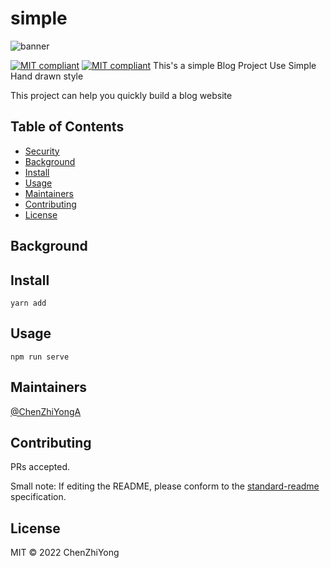 # simple

![banner](http://39.107.52.86/1.png)

[![MIT compliant](https://img.shields.io/badge/open--source--protocol-MIT-green.svg?style=flat-square)]()
[![MIT compliant](https://img.shields.io/badge/ChenZhiYongA-github-green.svg?style=flat-square)](https://github.com/ChenZhiYongA/simple)
This&#39;s a simple Blog Project Use Simple Hand drawn style

This project can help you quickly build a blog website

## Table of Contents

- [Security](#security)
- [Background](#background)
- [Install](#install)
- [Usage](#usage)
- [Maintainers](#maintainers)
- [Contributing](#contributing)
- [License](#license)

## Background

## Install

```
yarn add
```

## Usage

```
npm run serve
```

## Maintainers

[@ChenZhiYongA](https://github.com/ChenZhiYongA)

## Contributing

PRs accepted.

Small note: If editing the README, please conform to the [standard-readme](https://github.com/RichardLitt/standard-readme) specification.

## License

MIT © 2022 ChenZhiYong
